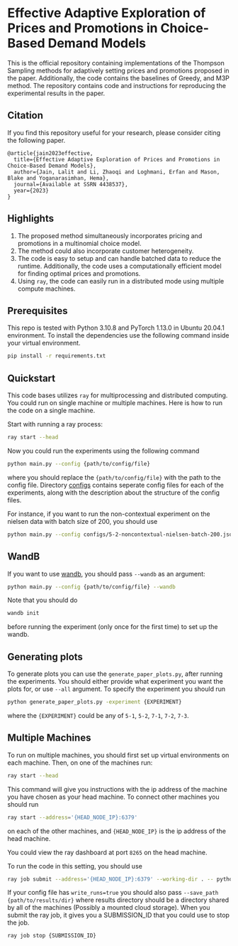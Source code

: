 # Effective Adaptive Exploration of Prices and Promotions in Choice-Based Demand Models

This is the official repository containing implementations of the Thompson Sampling methods for adaptively setting prices and promotions proposed in the paper. Additionally, the code contains the baselines of Greedy, and M3P method. The repository contains code and instructions for reproducing the experimental results in the paper.

## Citation

If you find this repository useful for your research, please consider citing the following paper.

```
@article{jain2023effective,
  title={Effective Adaptive Exploration of Prices and Promotions in Choice-Based Demand Models},
  author={Jain, Lalit and Li, Zhaoqi and Loghmani, Erfan and Mason, Blake and Yoganarasimhan, Hema},
  journal={Available at SSRN 4438537},
  year={2023}
}
```

## Highlights

1. The proposed method simultaneously incorporates pricing and promotions in a multinomial choice model.
2. The method could also incorporate customer heterogeneity.
3. The code is easy to setup and can handle batched data to reduce the runtime. Additionally, the code uses a computationally efficient model for finding optimal prices and promotions.
4. Using `ray`, the code can easily run in a distributed mode using multiple compute machines.

## Prerequisites

This repo is tested with Python 3.10.8 and PyTorch 1.13.0 in Ubuntu 20.04.1 environment. To install the dependencies use the following command inside your virtual environment.

```bash
pip install -r requirements.txt
```

## Quickstart

This code bases utilizes `ray` for multiprocessing and distributed computing. You could run on single machine or multiple machines. Here is how to run the code on a single machine.

Start with running a ray process:

```bash
ray start --head
```

Now you could run the experiments using the following command

```bash
python main.py --config {path/to/config/file}
```

where you should replace the `{path/to/config/file}` with the path to the config file. Directory [configs](configs/) contains seperate config files for each of the experiments, along with the description about the structure of the config files.

For instance, if you want to run the non-contextual experiment on the nielsen data with batch size of 200, you should use

```bash
python main.py --config configs/5-2-noncontextual-nielsen-batch-200.json
```

## WandB

If you want to use [wandb](https://wandb.ai/), you should pass `--wandb` as an argument:

```bash
python main.py --config {path/to/config/file} --wandb
```

Note that you should do

```bash
wandb init
```

before running the experiment (only once for the first time) to set up the wandb.

## Generating plots

To generate plots you can use the `generate_paper_plots.py`, after running the experiments. You should either provide what experiment you want the plots for, or use `--all` argument. To specify the experiment you should run

```bash
python generate_paper_plots.py -experiment {EXPERIMENT}
```

where the `{EXPERIMENT}` could be any of `5-1`, `5-2`, `7-1`, `7-2`, `7-3`.

## Multiple Machines

To run on multiple machines, you should first set up virtual environments on each machine. Then, on one of the machines run:

```bash
ray start --head
```

This command will give you instructions with the ip address of the machine you have chosen as your head machine. To connect other machines you should run

```bash
ray start --address='{HEAD_NODE_IP}:6379'
```

on each of the other machines, and `{HEAD_NODE_IP}` is the ip address of the head machine.

You could view the ray dashboard at port `8265` on the head machine.

To run the code in this setting, you should use

```bash
ray job submit --address='{HEAD_NODE_IP}:6379' --working-dir . -- python main.py --config {path/to/config/file} 
```

If your config file has `write_runs=true` you should also pass `--save_path {path/to/results/dir}` where results directory should be a directory shared by all of the machines (Possibly a mounted cloud storage). When you submit the ray job, it gives you a SUBMISSION_ID that you could use to stop the job.

```bash
ray job stop {SUBMISSION_ID}
```
